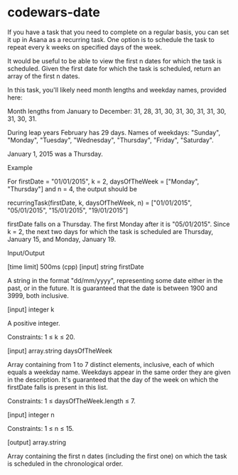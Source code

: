# codewars-date

If you have a task that you need to complete on a regular basis, you can set it up in Asana as a recurring task. One option is to schedule the task to repeat every k weeks on specified days of the week.

It would be useful to be able to view the first n dates for which the task is scheduled. Given the first date for which the task is scheduled, return an array of the first n dates.

In this task, you'll likely need month lengths and weekday names, provided here:

Month lengths from January to December: 31, 28, 31, 30, 31, 30, 31, 31, 30, 31, 30, 31.

During leap years February has 29 days.
Names of weekdays: "Sunday", "Monday", "Tuesday", "Wednesday", "Thursday", "Friday", "Saturday".

January 1, 2015 was a Thursday.

Example

For firstDate = "01/01/2015", k = 2, daysOfTheWeek = ["Monday", "Thursday"] and n = 4, the output should be

recurringTask(firstDate, k, daysOfTheWeek, n) = 
    ["01/01/2015", "05/01/2015", "15/01/2015", "19/01/2015"]


firstDate falls on a Thursday. The first Monday after it is "05/01/2015". Since k = 2, the next two days for which the task is scheduled are Thursday, January 15, and Monday, January 19.

Input/Output

[time limit] 500ms (cpp)
[input] string firstDate

A string in the format "dd/mm/yyyy", representing some date either in the past, or in the future. It is guaranteed that the date is between 1900 and 3999, both inclusive.

[input] integer k

A positive integer.

Constraints:
1 ≤ k ≤ 20.

[input] array.string daysOfTheWeek

Array containing from 1 to 7 distinct elements, inclusive, each of which equals a weekday name. Weekdays appear in the same order they are given in the description.
It's guaranteed that the day of the week on which the firstDate falls is present in this list.

Constraints:
1 ≤ daysOfTheWeek.length ≤ 7.

[input] integer n

Constraints:
1 ≤ n ≤ 15.

[output] array.string

Array containing the first n dates (including the first one) on which the task is scheduled in the chronological order.
